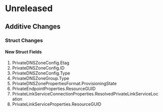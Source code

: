# Unreleased

## Additive Changes

### Struct Changes

#### New Struct Fields

1. PrivateDNSZoneConfig.Etag
1. PrivateDNSZoneConfig.ID
1. PrivateDNSZoneConfig.Type
1. PrivateDNSZoneGroup.Type
1. PrivateDNSZonePropertiesFormat.ProvisioningState
1. PrivateEndpointProperties.ResourceGUID
1. PrivateLinkServiceConnectionProperties.ResolvedPrivateLinkServiceLocation
1. PrivateLinkServiceProperties.ResourceGUID
